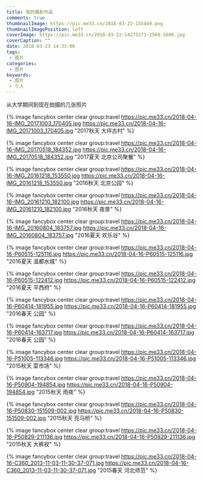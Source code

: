 ```yaml
---
title: 我的摄影作品
comments: true
thumbnailImage: https://pic.me33.cn/2018-03-22-155449.png
thumbnailImagePosition: left
coverImage: https://pic.me33.cn/2018-03-22-14273273-2560-1600.jpg
coverCaption: ""
date: 2018-03-23 14:33:06
tags:
 - 图片
categories:
 - 图片
keywords:
 - 图片
 - 个人
---
```


从大学期间到现在拍摄的几张照片
<!-- excerpt -->


{% image fancybox center clear group:travel 
https://pic.me33.cn/2018-04-16-IMG_20171003_170405.jpg 
https://pic.me33.cn/2018-04-16-IMG_20171003_170405.jpg 
"2017秋天 大坪古村" %}

{% image fancybox center clear group:travel 
https://pic.me33.cn/2018-04-16-IMG_20170518_184352.jpg 
https://pic.me33.cn/2018-04-16-IMG_20170518_184352.jpg 
"2017夏天 北京公司聚餐" %}

{% image fancybox center clear group:travel 
https://pic.me33.cn/2018-04-16-IMG_20161218_153550.jpg 
https://pic.me33.cn/2018-04-16-IMG_20161218_153550.jpg 
"2016秋天 北京公园" %}

{% image fancybox center clear group:travel 
https://pic.me33.cn/2018-04-16-IMG_20161210_182100.jpg 
https://pic.me33.cn/2018-04-16-IMG_20161210_182100.jpg 
"2016秋天 夜景" %}

{% image fancybox center clear group:travel 
https://pic.me33.cn/2018-04-16-IMG_20160804_183757.jpg 
https://pic.me33.cn/2018-04-16-IMG_20160804_183757.jpg 
"2016夏天 欢乐谷" %}

{% image fancybox center clear group:travel 
https://pic.me33.cn/2018-04-16-P60515-125116.jpg 
https://pic.me33.cn/2018-04-16-P60515-125116.jpg 
"2016夏天 温都水城" %}

{% image fancybox center clear group:travel 
https://pic.me33.cn/2018-04-16-P60515-122412.jpg 
https://pic.me33.cn/2018-04-16-P60515-122412.jpg 
"2016夏天 平西府" %}

{% image fancybox center clear group:travel 
https://pic.me33.cn/2018-04-16-P60414-181955.jpg 
https://pic.me33.cn/2018-04-16-P60414-181955.jpg 
"2016春天 公园" %}

{% image fancybox center clear group:travel 
https://pic.me33.cn/2018-04-16-P60414-163717.jpg 
https://pic.me33.cn/2018-04-16-P60414-163717.jpg 
"2016春天 公园" %}

{% image fancybox center clear group:travel 
https://pic.me33.cn/2018-04-16-P51005-113346.jpg 
https://pic.me33.cn/2018-04-16-P51005-113346.jpg 
"2015秋天 菜市场" %}

{% image fancybox center clear group:travel 
https://pic.me33.cn/2018-04-16-P50904-194854.jpg 
https://pic.me33.cn/2018-04-16-P50904-194854.jpg 
"2015秋天 雨夜" %}

{% image fancybox center clear group:travel 
https://pic.me33.cn/2018-04-16-P50830-151509-002.jpg 
https://pic.me33.cn/2018-04-16-P50830-151509-002.jpg 
"2015秋天 亮马桥" %}

{% image fancybox center clear group:travel 
https://pic.me33.cn/2018-04-16-P50829-211136.jpg 
https://pic.me33.cn/2018-04-16-P50829-211136.jpg 
"2015秋天 大裤衩" %}

{% image fancybox center clear group:travel 
https://pic.me33.cn/2018-04-16-C360_2013-11-03-11-30-37-071.jpg 
https://pic.me33.cn/2018-04-16-C360_2013-11-03-11-30-37-071.jpg 
"2015春天 河北师范" %}


